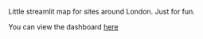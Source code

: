 Little streamlit map for sites around London. Just for fun.

You can view the dashboard [here](https://share.streamlit.io/dudikbender/london-tour-guide/main/main.py)